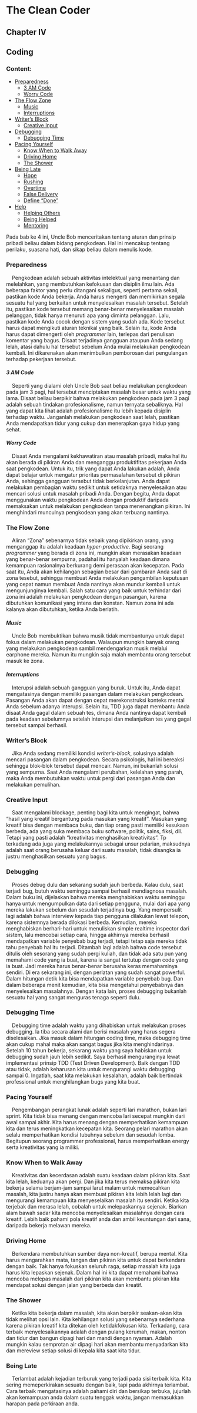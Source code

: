 # The Clean Coder
## Chapter IV
## Coding

### Content:
* [Preparedness](#preparedness)
   * [3 AM Code](#3-am-code)
   * [Worry Code](#worry-code)
* [The Flow Zone](#the-flow-zone)
   * [Music](#music)
   * [Interruptions](#interruptions)
* [Writer’s Block](#writer’s-block)
   * [Creative Input](#creative-input)
* [Debugging](#debugging)
   * [Debugging Time](#debugging-time)
* [Pacing Yourself](#pacing-yourself)
   * [Know When to Walk Away](#know-when-to-walk-away)
   * [Driving Home](#driving-home)
   * [The Shower](#the-shower)
* [Being Late](#being-late)
   * [Hope](#hope)
   * [Rushing](#rushing)
   * [Overtime](#overtime)
   * [False Delivery](#false-delivery)
   * [Define “Done”](#define-"done")
* [Help](#help)
   * [Helping Others](#helping-others)
   * [Being Helped](#being-helped)
   * [Mentoring](#mentoring)

Pada bab ke 4 ini, Uncle Bob menceritakan tentang aturan dan prinsip pribadi beliau dalam bidang pengkodean. Hal ini mencakup tentang perilaku, suasana hati, dan sikap beliau dalam menulis kode.
</br>

### Preparedness
&nbsp;&nbsp;&nbsp;&nbsp;Pengkodean adalah sebuah aktivitas intelektual yang menantang dan melelahkan, yang membutuhkan kefokusan dan disiplin ilmu lain. Ada beberapa faktor yang perlu ditangani sekaligus, seperti pertama sekali, pastikan kode Anda bekerja. Anda harus mengerti dan memikirkan segala sesuatu hal yang berkaitan untuk menyelesaikan masalah tersebut. Setelah itu, pastikan kode tersebut memang benar-benar menyelesaikan masalah pelanggan, tidak hanya menuruti apa yang diminta pelanggan. Lalu, pastikan kode Anda cocok dengan sistem yang sudah ada. Kode tersebut harus dapat mengikuti aturan teknikal yang baik. Selain itu, kode Anda harus dapat dimengerti oleh *programmer* lain, terlepas dari penulisan komentar yang bagus. 
Disaat terjadinya gangguan ataupun Anda sedang lelah, atasi dahulu hal tersebut sebelum Anda mulai melakukan pengkodean kembali. Ini dikarenakan akan menimbulkan pemborosan dari pengulangan terhadap pekerjaan tersebut.
</br>

#### _3 AM Code_
&nbsp;&nbsp;&nbsp;&nbsp;Seperti yang dialami oleh Uncle Bob saat beliau melakukan pengkodean pada jam 3 pagi, hal tersebut menciptakan masalah besar untuk waktu yang lama. Disaat beliau berpikir bahwa melakukan pengkodean pada jam 3 pagi adalah sebuah tindakan profesionalisme, namun ternyata sebaliknya. Hal yang dapat kita lihat adalah profesionalisme itu lebih kepada disiplin terhadap waktu. Janganlah melakukan pengkodean saat lelah, pastikan Anda mendapatkan tidur yang cukup dan menerapkan gaya hidup yang sehat. 
</br>

#### _Worry Code_
&nbsp;&nbsp;&nbsp;&nbsp;Disaat Anda mengalami kekhawatiran atau masalah pribadi, maka hal itu akan berada di pikiran Anda dan menganggu produktifitas pekerjaan Anda saat pengkodean. Untuk itu, trik yang dapat Anda lakukan adalah, Anda dapat belajar untuk mengatur prioritas permasalahan tersebut di pikiran Anda, sehingga gangguan tersebut tidak berkelanjutan. Anda dapat melakukan pembagian waktu sedikit untuk setidaknya menyelesaikan atau mencari solusi untuk masalah pribadi Anda. Dengan begitu, Anda dapat menggunakan waktu pengkodean Anda dengan produktif daripada memaksakan untuk melakukan pengkodean tanpa menenangkan pikiran. Ini menghindari munculnya pengkodean yang akan terbuang nantinya.
</br>

### The Flow Zone
&nbsp;&nbsp;&nbsp;&nbsp;Aliran “Zona” sebenarnya tidak sebaik yang dipikirkan orang, yang menganggap itu adalah keadaan *hyper-productive*. Bagi seorang *programmer* yang berada di zona ini, mungkin akan merasakan keadaan yang benar-benar sempurna, padahal itu hanyalah keadaan dimana kemampuan rasionalnya berkurang demi perasaan akan kecepatan. Pada saat itu, Anda akan kehilangan sebagian besar dari gambaran Anda saat di zona tesebut, sehingga membuat Anda melakukan pengambilan keputusan yang cepat namun membuat Anda nantinya akan mundur kembali untuk mengunjunginya kembali. Salah satu cara yang baik untuk terhindar dari zona ini adalah melakukan pengkodean dengan pasangan, karena dibutuhkan komunikasi yang intens dan konstan. Namun zona ini ada kalanya akan dibutuhkan, ketika Anda berlatih.
</br>

#### _Music_
&nbsp;&nbsp;&nbsp;&nbsp;Uncle Bob membuktikan bahwa musik tidak membantunya untuk dapat fokus dalam melakukan pengkodean. Walaupun mungkin banyak orang yang melakukan pengkodean sambil mendengarkan musik melalui earphone mereka. Namun itu mungkin saja malah membantu orang tersebut masuk ke zona.
</br>

#### _Interruptions_
&nbsp;&nbsp;&nbsp;&nbsp;Interupsi adalah sebuah gangguan yang buruk. Untuk itu, Anda dapat mengatasinya dengan memiliki pasangan dalam melakukan pengkodean. Pasangan Anda akan dapat dengan cepat merekonstruksi konteks mental Anda sebelum adanya interupsi. Selain itu, TDD juga dapat membantu Anda disaat Anda gagal dalam sebuah tes, dimana Anda nantinya dapat kembali pada keadaan sebelumnya setelah interupsi dan melanjutkan tes yang gagal tersebut sampai berhasil.
</br>

### Writer’s Block
&nbsp;&nbsp;&nbsp;&nbsp;Jika Anda sedang memiliki kondisi *writer’s-block*, solusinya adalah mencari pasangan dalam pengkodean. Secara psikologis, hal ini bereaksi sehingga blok-blok tersebut dapat mencair. Namun, ini bukanlah solusi yang sempurna. Saat Anda mengalami perubahan, kelelahan yang parah, maka Anda membutuhkan waktu untuk pergi dari pasangan Anda dan melakukan pemulihan.
</br>

### Creative Input
&nbsp;&nbsp;&nbsp;&nbsp;Saat mengalami blockage, penting bagi kita untuk mengingat, bahwa “hasil yang kreatif bergantung pada masukan yang kreatif”. Masukan yang kreatif bisa dengan membaca buku, dan tiap orang pasti memiliki kesukaan berbeda, ada yang suka membaca buku software, politik, sains, fiksi, dll. Tetapi yang pasti adalah “kreativitas menghasilkan kreativitas”. Tp terkadang ada juga yang melakukannya sebagai unsur pelarian, maksudnya adalah saat orang berusaha keluar dari suatu masalah, tidak disangka ia justru menghasilkan sesuatu yang bagus.
</br>

### Debugging
&nbsp;&nbsp;&nbsp;&nbsp;Proses debug dulu dan sekarang sudah jauh berbeda. Kalau dulu, saat terjadi bug, butuh waktu seminggu sampai berhasil mendiagnosa masalah. Dalam buku ini, dijelaskan bahwa mereka menghabiskan waktu seminggu hanya untuk mengumpulkan data dari setiap pengguna, mulai dari apa yang mereka lakukan sebelum dan sesudah terjadinya bug. Yang mempersulit lagi adalah bahwa interview kepada tiap pengguna dilakukan lewat telepon, karena sistemnya berada dilokasi berbeda. Kemudian, mereka menghabiskan berhari-hari untuk menuliskan simple realtime inspector dari sistem, lalu mencobai setiap cara, hingga akhirnya mereka berhasil mendapatkan variable penyebab bug terjadi, tetapi tetap saja mereka tidak tahu penyebab hal itu terjadi. Ditambah lagi adalah bahwa code tersebut ditulis oleh sesorang yang sudah pergi kuliah, dan tidak ada satu pun yang memahami code yang ia buat, karena ia sangat tertutup dengan code yang ia buat. Jadi mereka harus benar-benar berusaha keras memahaminya sendiri.
Di era sekarang ini, dengan perlatan yang sudah sangat powerful. Dalam hitungan detik kita bisa mendapatkan variable penyebab bug. Dan dalam beberapa menit kemudian, kita bisa mengetahui penyebabnya dan menyelesaikan masalahnya. Dengan kata lain, proses debugging bukanlah sesuatu hal yang sangat menguras tenaga seperti dulu.
</br>

### Debugging Time
&nbsp;&nbsp;&nbsp;&nbsp;Debugging time adalah waktu yang dihabiskan untuk melakukan proses debugging. Ia tiba secara alami dan berisi masalah yang harus segera diselesaikan. Jika masuk dalam hitungan coding time, maka debugging time akan cukup mahal maka akan sangat bagus jika kita menghindarinya.
Setelah 10 tahun bekerja, sekarang waktu yang saya habiskan untuk debugging sudah jauh lebih sedikit. Saya berhasil menguranginya lewat implementasi prinsip TDD (Test Driven Development). Baik dengan TDD atau tidak, adalah keharusan kita untuk mengurangi waktu debugging sampai 0. Ingatlah, saat kita melakukan kesalahan, adalah baik bertindak professional untuk menghilangkan bugs yang kita buat.
</br>

### Pacing Yourself
&nbsp;&nbsp;&nbsp;&nbsp;Pengembangan perangkat lunak adalah seperti lari marathon, bukan lari sprint. Kita tidak bisa menang dengan mencoba lari secepat mungkin dari awal sampai akhir. Kita harus menang dengan memperhatikan kemampuan kita dan terus meningkatkan kecepatan kita. Seorang pelari marathon akan selalu memperhatikan kondisi tubuhnya sebelum dan sesudah lomba. Begitupun seorang programmer professional, harus memperhatikan energy serta kreativitas yang ia miliki.
</br>

### Know When to Walk Away
&nbsp;&nbsp;&nbsp;&nbsp;Kreativitas dan kecerdasan adalah suatu keadaan dalam pikiran kita. Saat kita lelah, keduanya akan pergi. Dan jika kita terus memaksa pikiran kita bekerja selama berjam-jam sampai larut malam untuk memecahkan masalah, kita justru hanya akan membuat pikiran kita lebih lelah lagi dan mengurangi kemampuan kita menyeselaikan masalah itu sendiri. Ketika kita terjebak dan merasa lelah, cobalah untuk melepaskannya sejenak. Biarkan alam bawah sadar kita mencoba menyelesaikan masalahnya dengan cara kreatif.  Lebih baik pahami pola kreatif anda dan ambil keuntungan dari sana, daripada bekerja melawan mereka.
</br>

### Driving Home
&nbsp;&nbsp;&nbsp;&nbsp;Berkendara membutuhkan sumber daya non-kreatif, berupa mental. Kita harus mengarahkan mata, tangan dan pikiran kita untuk dapat berkendara dengan baik. Tak hanya fokuskan seluruh raga, setiap masalah kita juga harus kita lepaskan sejenak. Dalam hal ini kita dapat memahami bahwa mencoba melepas masalah dari pikiran kita akan membantu pikiran kita mendapat solusi dengan jalan yang berbeda dan kreatif.
</br>

### The Shower
&nbsp;&nbsp;&nbsp;&nbsp;Ketika kita bekerja dalam masalah, kita akan berpikir seakan-akan kita tidak melihat opsi lain. Kita kehilangan solusi yang sebenarnya sederhana karena pikiran kreatif kita ditekan oleh ketidakfokusan kita. Terkadang, cara terbaik menyelesaikannya adalah dengan pulang kerumah, makan, nonton dan tidur dan bangun dipagi hari dan mandi dengan nyaman. Adalah mungkin kalau semprotan air dipagi hari akan membantu menyadarkan kita dan mereview setiap solusi di kepala kita saat kita tidur.
</br>

### Being Late
&nbsp;&nbsp;&nbsp;&nbsp;Terlambat adalah kejadian terburuk yang terjadi pada sisi terbaik kita. Kita sering memeperkirakan sesuatu dengan baik, tapi pada akhirnya terlambat. Cara terbaik mengatasinya adalah pahami diri dan bersikap terbuka, jujurlah akan kemampuan anda dalam suatu tenggak waktu, jangan memasukkan harapan pada perkiraan anda.
</br>

